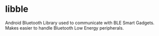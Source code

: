 libble
======

Android Bluetooth Library used to communicate with BLE Smart Gadgets. Makes easier to handle Bluetooth Low Energy peripherals.

